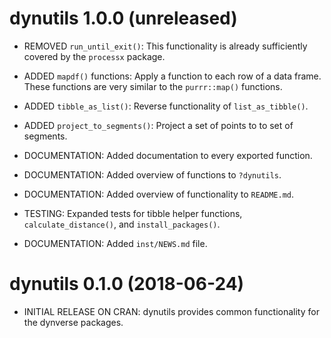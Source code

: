 # dynutils 1.0.0 (unreleased)
  
  * REMOVED `run_until_exit()`: This functionality is already 
    sufficiently covered by the `processx` package.
    
  * ADDED `mapdf()` functions: Apply a function to each row of a data frame.
    These functions are very similar to the `purrr::map()` functions.
  
  * ADDED `tibble_as_list()`: Reverse functionality of `list_as_tibble()`.
  
  * ADDED `project_to_segments()`: Project a set of points to to set of segments.
  
  * DOCUMENTATION: Added documentation to every exported function.
  
  * DOCUMENTATION: Added overview of functions to `?dynutils`.
  
  * DOCUMENTATION: Added overview of functionality to `README.md`.
  
  * TESTING: Expanded tests for tibble helper functions,
    `calculate_distance()`, and `install_packages()`.
    
  * DOCUMENTATION: Added `inst/NEWS.md` file.
  
# dynutils 0.1.0 (2018-06-24)

  * INITIAL RELEASE ON CRAN: 
    dynutils provides common functionality for the dynverse packages.
